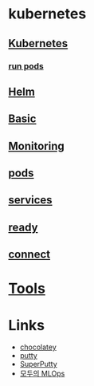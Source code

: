# kubernetes

## [Kubernetes](https://kubernetes.io/)
### [run pods](./run/README.md)


## [Helm](https://helm.sh/)

## [Basic](./basic/README.md)
## [Monitoring](./monitoring/README.md)

## [pods](./pods/README.md)
## [services](./services/README.md)
## [ready](./ready/README.md)
## [connect](./connect/README.md)


# [Tools](./tools/README.md)

# Links
* [chocolatey](https://chocolatey.org/)
* [putty](https://www.chiark.greenend.org.uk/~sgtatham/putty/latest.html)
* [SuperPutty](https://github.com/jimradford/superputty/releases/tag/1.4.10)
* [모두의 MLOps](https://mlops-for-all.github.io/)